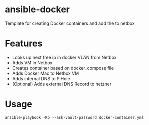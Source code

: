 # ansible-docker
Template for creating Docker containers and add the to netbox

# Features

* Looks up next free ip in docker VLAN from Netbox
* Adds VM in Netbox
* Creates container based on docker_compose file
* Adds Docker Mac to Netbox VM
* Adds internal DNS to PiHole
* (Optional) Adds external DNS Record to hetzner


# Usage

`ansible-playbook -Kb --ask-vault-password docker-container.yml`
